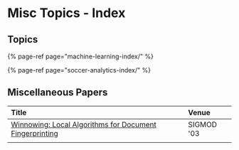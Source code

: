 # Misc Topics - Index

## Topics

{% page-ref page="machine-learning-index/" %}

{% page-ref page="soccer-analytics-index/" %}

## Miscellaneous Papers

| Title | Venue |
| :--- | :--- |
| [Winnowing: Local Algorithms for Document Fingerprinting](drafts/winnowing-local-algorithms-for-document-fingerprinting.md) | SIGMOD '03 |
|  |  |

